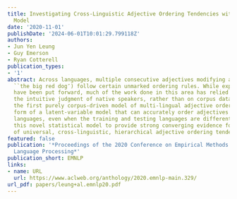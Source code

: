 ```yaml
---
title: Investigating Cross-Linguistic Adjective Ordering Tendencies with a Latent-Variable
  Model
date: '2020-11-01'
publishDate: '2024-06-01T10:01:29.799118Z'
authors:
- Jun Yen Leung
- Guy Emerson
- Ryan Cotterell
publication_types:
- '1'
abstract: Across languages, multiple consecutive adjectives modifying a noun (e.g.
  ``the big red dog″) follow certain unmarked ordering rules. While explanatory accounts
  have been put forward, much of the work done in this area has relied primarily on
  the intuitive judgment of native speakers, rather than on corpus data. We present
  the first purely corpus-driven model of multi-lingual adjective ordering in the
  form of a latent-variable model that can accurately order adjectives across 24 different
  languages, even when the training and testing languages are different. We utilize
  this novel statistical model to provide strong converging evidence for the existence
  of universal, cross-linguistic, hierarchical adjective ordering tendencies.
featured: false
publication: '*Proceedings of the 2020 Conference on Empirical Methods in Natural
  Language Processing*'
publication_short: EMNLP
links:
- name: URL
  url: https://www.aclweb.org/anthology/2020.emnlp-main.329/
url_pdf: papers/leung+al.emnlp20.pdf
---
```


